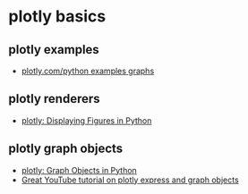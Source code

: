 # plotly basics

## plotly examples

- [plotly.com/python examples graphs](https://plotly.com/python/)


## plotly renderers

- [plotly: Displaying Figures in Python](https://plotly.com/python/renderers/)

## plotly graph objects

- [plotly: Graph Objects in Python](https://plotly.com/python/graph-objects/)
- [Great YouTube tutorial on plotly express and graph objects](https://youtu.be/_b2KXL0wHQg?si=UXQqAsiCo-8OkVA7)
